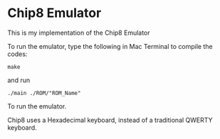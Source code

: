 # Chip8 Emulator
This is my implementation of the Chip8 Emulator

To run the emulator, type the following in Mac Terminal to compile the codes:
```
make
```

and run 
```
./main ./ROM/"ROM_Name"
```
To run the emulator.

Chip8 uses a Hexadecimal keyboard, instead of a traditional QWERTY keyboard.
